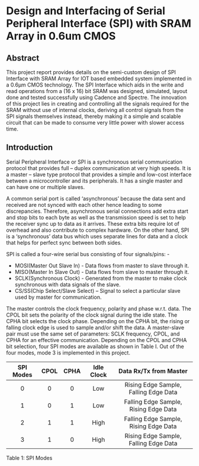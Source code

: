 # Design and Interfacing of Serial Peripheral Interface (SPI) with SRAM Array in 0.6um CMOS

## Abstract
This project report provides details on the semi-custom design of SPI Interface with SRAM Array for IOT based embedded system implemented in a 0.6μm CMOS technology. The SPI Interface which aids in the write and read operations from a (16 x 16) bit SRAM was designed, simulated, layout done and tested successfully using Cadence and Spectre. The innovation of this project lies in creating and controlling all the signals required for the SRAM without use of internal clocks, deriving all control signals from the SPI signals themselves instead, thereby making it a simple and scalable circuit that can be made to consume very little power with slower access time.

## Introduction
Serial Peripheral Interface or SPI is a synchronous serial communication protocol that provides full – duplex communication at very high speeds. It is a master – slave type protocol that provides a simple and low-cost interface between a microcontroller and its peripherals. It has a single master and can have one or multiple slaves.   

A common serial port is called ‘asynchronous’ because the data sent and received are not synced with each other hence leading to some discrepancies. Therefore, asynchronous serial connections add extra start and stop bits to each byte as well as the transmission speed is set to help the receiver sync up to data as it arrives. These extra bits require lot of overhead and also contribute to complex hardware. On the other hand, SPI is a ‘synchronous’ data bus which uses separate lines for data and a clock that helps for perfect sync between both sides.  

SPI is called a four-wire serial bus consisting of four signals/pins: -
 - MOSI(Master Out Slave In) - Data flows from master to slave through it.
 - MISO(Master In Slave Out) - Data flows from slave to master through it.
 - SCLK(Synchronous Clock) - Generated from the master to make clock synchronous with data signals of the slave.
 - CS/SS(Chip Select/Slave Select) – Signal to select a particular slave used by master for communication.  
 
The master controls the clock frequency, polarity and phase w.r.t. data. The CPOL bit sets the polarity of the clock signal during the idle state. The CPHA bit selects the clock phase. Depending on the CPHA bit, the rising or falling clock edge is used to sample and/or shift the data. A master-slave pair must use the same set of parameters: SCLK frequency, CPOL, and CPHA for an effective communication. Depending on the CPOL and CPHA bit selection, four SPI modes are available as shown in Table I. Out of the four modes, mode 3 is implemented in this project. 

|  SPI Modes |	CPOL | CPHA | Idle Clock  |	Data Rx/Tx from Master        |
|:------------------:|:---------------:|:---------------:|:---------------:|:---------------:|
| 0  | 0  | 0  | Low | Rising Edge Sample, Falling Edge Data | 
| 1  | 0  | 1  | Low | Falling Edge Sample, Rising Edge Data |
| 2  | 1  | 1  | High | Falling Edge Sample, Rising Edge Data |
| 3  | 1  | 0  | High | Rising Edge Sample, Falling Edge Data |

Table 1: SPI Modes






